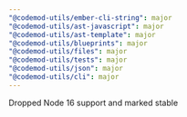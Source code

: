 ```yaml
---
"@codemod-utils/ember-cli-string": major
"@codemod-utils/ast-javascript": major
"@codemod-utils/ast-template": major
"@codemod-utils/blueprints": major
"@codemod-utils/files": major
"@codemod-utils/tests": major
"@codemod-utils/json": major
"@codemod-utils/cli": major
---
```


Dropped Node 16 support and marked stable
